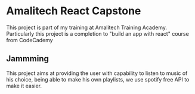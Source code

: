 # Amalitech React Capstone

This project is part of my training at Amalitech Training Academy.
Particularly this project is a completion to "build an app with react" course from CodeCademy

## Jammming

This project aims at providing the user with capability to listen to music of his choice, being able to make his own playlists,
we use spotify free API to make it easier.
